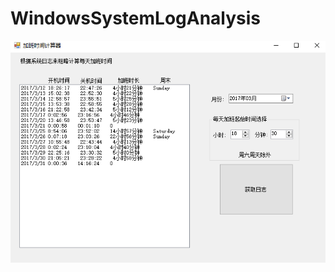 # WindowsSystemLogAnalysis

![screenshot](https://github.com/yale8848/WindowsSystemLogAnalysis/blob/master/screenshot/1.png "demo")